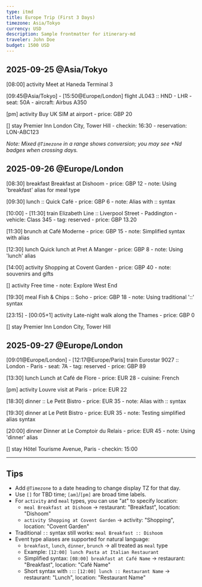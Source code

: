 ```yaml
---
type: itmd
title: Europe Trip (First 3 Days)
timezone: Asia/Tokyo
currency: USD
description: Sample frontmatter for itinerary-md
traveler: John Doe
budget: 1500 USD
---
```


## 2025-09-25 @Asia/Tokyo

[08:00] activity Meet at Haneda Terminal 3

[09:45@Asia/Tokyo] - [15:50@Europe/London] flight JL043 :: HND - LHR
    - seat: 50A
    - aircraft: Airbus A350

[pm] activity Buy UK SIM at airport
    - price: GBP 20

[] stay Premier Inn London City, Tower Hill
    - checkin: 16:30
    - reservation: LON-ABC123

_Note: Mixed `@Timezone` in a range shows conversion; you may see +Nd badges when crossing days._

## 2025-09-26 @Europe/London

[08:30] breakfast Breakfast at Dishoom
    - price: GBP 12
    - note: Using 'breakfast' alias for meal type

[09:30] lunch :: Quick Café
    - price: GBP 6
    - note: Alias with :: syntax

[10:00] - [11:30] train Elizabeth Line :: Liverpool Street - Paddington
    - vehicle: Class 345
    - tag: reserved
    - price: GBP 13.20

[11:30] brunch at Café Moderne
    - price: GBP 15
    - note: Simplified syntax with alias

[12:30] lunch Quick lunch at Pret A Manger
    - price: GBP 8
    - note: Using 'lunch' alias

[14:00] activity Shopping at Covent Garden
    - price: GBP 40
    - note: souvenirs and gifts

[] activity Free time
    - note: Explore West End

[19:30] meal Fish & Chips :: Soho
    - price: GBP 18
    - note: Using traditional '::' syntax

[23:15] - [00:05+1] activity Late-night walk along the Thames
    - price: GBP 0

[] stay Premier Inn London City, Tower Hill

## 2025-09-27 @Europe/London

[09:01@Europe/London] - [12:17@Europe/Paris] train Eurostar 9027 :: London - Paris
    - seat: 7A
    - tag: reserved
    - price: GBP 89

[13:30] lunch Lunch at Café de Flore
    - price: EUR 28
    - cuisine: French

[pm] activity Louvre visit at Paris
    - price: EUR 22

[18:30] dinner :: Le Petit Bistro
    - price: EUR 35
    - note: Alias with :: syntax

[19:30] dinner at Le Petit Bistro
    - price: EUR 35
    - note: Testing simplified alias syntax

[20:00] dinner Dinner at Le Comptoir du Relais
    - price: EUR 45
    - note: Using 'dinner' alias

[] stay Hôtel Tourisme Avenue, Paris
    - checkin: 15:00

---

## Tips

- Add `@Timezone` to a date heading to change display TZ for that day.
- Use `[]` for TBD time; `[am]`/`[pm]` are broad time labels.
- For `activity` and `meal` types, you can use "at" to specify location:
  - `meal Breakfast at Dishoom` → restaurant: "Breakfast", location: "Dishoom"
  - `activity Shopping at Covent Garden` → activity: "Shopping", location: "Covent Garden"
- Traditional `::` syntax still works: `meal Breakfast :: Dishoom`
- Event type aliases are supported for natural language:
  - `breakfast`, `lunch`, `dinner`, `brunch` → all treated as `meal` type
  - Example: `[12:00] lunch Pasta at Italian Restaurant`
  - Simplified syntax: `[08:00] breakfast at Café Name` → restaurant: "Breakfast", location: "Café Name"
  - Short syntax with `::`: `[12:00] lunch :: Restaurant Name` → restaurant: "Lunch", location: "Restaurant Name"
